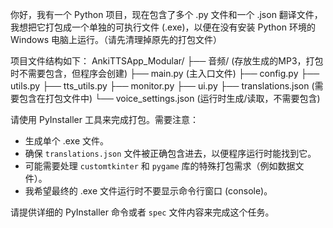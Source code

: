 你好，我有一个 Python 项目，现在包含了多个 .py 文件和一个 .json 翻译文件，我想把它打包成一个单独的可执行文件 (.exe)，以便在没有安装 Python 环境的 Windows 电脑上运行。（请先清理掉原先的打包文件）

项目文件结构如下：
AnkiTTSApp_Modular/
├── 音频/              (存放生成的MP3，打包时不需要包含，但程序会创建)
├── main.py            (主入口文件)
├── config.py
├── utils.py
├── tts_utils.py
├── monitor.py
├── ui.py
├── translations.json  (需要包含在打包文件中)
└── voice_settings.json (运行时生成/读取，不需要包含)

请使用 PyInstaller 工具来完成打包。需要注意：
- 生成单个 .exe 文件。
- 确保 `translations.json` 文件被正确包含进去，以便程序运行时能找到它。
- 可能需要处理 `customtkinter` 和 `pygame` 库的特殊打包需求（例如数据文件）。
- 我希望最终的 .exe 文件运行时不要显示命令行窗口 (console)。

请提供详细的 PyInstaller 命令或者 `spec` 文件内容来完成这个任务。